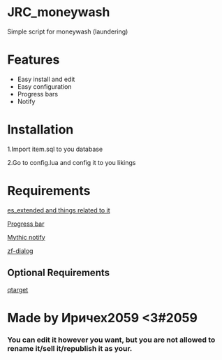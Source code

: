 # JRC_moneywash
Simple script for moneywash (laundering)

# Features
- Easy install and edit
- Easy configuration
- Progress bars
- Notify

# Installation
1.Import item.sql to you database

2.Go to config.lua and config it to you likings

# Requirements
[es_extended and things related to it](https://github.com/esx-framework/esx-legacy/tree/main/%5Besx%5D)

[Progress bar](https://github.com/Mobius1/rprogress)

[Mythic notify](https://github.com/wowpanda/mythic_notify)

[zf-dialog](https://github.com/zf-development/zf_dialog)

## Optional Requirements
[qtarget](https://github.com/overextended/qtarget)

# Made by Иричех2059 <3#2059

### You can edit it however you want, but you are not allowed to rename it/sell it/republish it as your.
